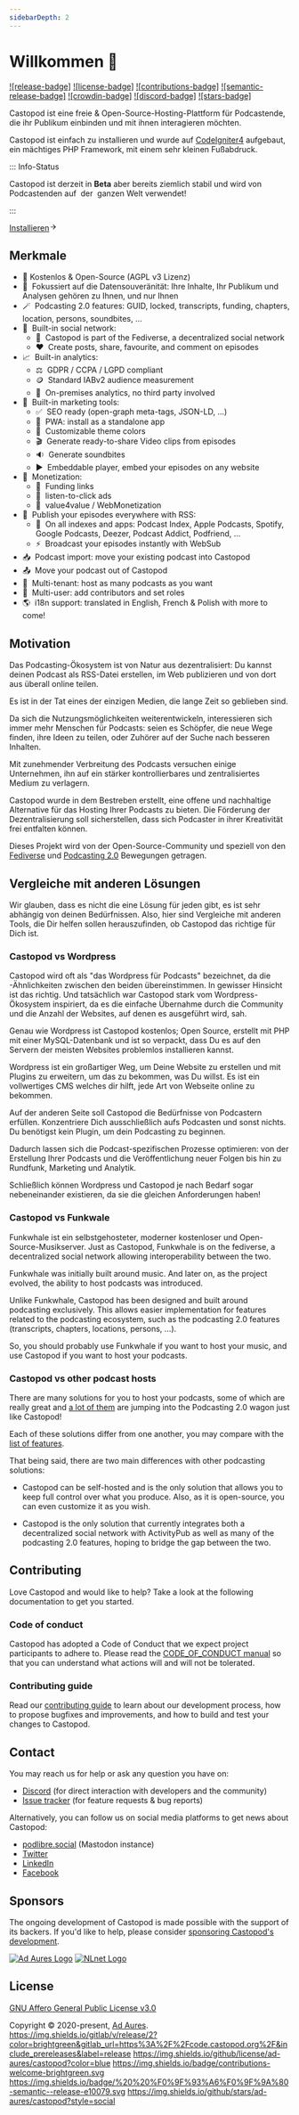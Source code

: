 ```yaml
---
sidebarDepth: 2
---
```


# Willkommen 👋

[![release-badge]][release]&nbsp;[![license-badge]][license]&nbsp;[![contributions-badge]][contributions]&nbsp;[![semantic-release-badge]][semantic-release]&nbsp;[![crowdin-badge]][crowdin]&nbsp;[![discord-badge]][discord]&nbsp;[![stars-badge]][stars]

Castopod ist eine freie & Open-Source-Hosting-Plattform für Podcastende, die ihr
Publikum einbinden und mit ihnen interagieren möchten.

Castopod ist einfach zu installieren und wurde auf
[CodeIgniter4](https://codeigniter.com/) aufgebaut, ein mächtiges PHP Framework,
mit einem sehr kleinen Fußabdruck.

::: Info-Status

Castopod ist derzeit in **Beta** aber bereits ziemlich stabil und wird von
Podcastenden auf &nbsp;der&nbsp; ganzen Welt verwendet!

:::

<div class="flex items-center">
  <a href="/getting-started/install" class="inline-flex items-center px-4 py-2 mx-auto font-semibold text-center text-white rounded-full shadow gap-x-1 bg-pine-500 hover:no-underline hover:bg-pine-600">Installieren<svg viewBox="0 0 24 24" width="1em" height="1em" class="text-xl text-pine-200"><path fill="currentColor" d="m16.172 11-5.364-5.364 1.414-1.414L20 12l-7.778 7.778-1.414-1.414L16.172 13H4v-2z"></path></svg></a>
</div>

## Merkmale

- 🌱 Kostenlos & Open-Source (AGPL v3 Lizenz)
- 🔐 &nbsp;Fokussiert auf die Datensouveränität: Ihre Inhalte, Ihr Publikum und
  Analysen gehören zu Ihnen, und&nbsp;nur Ihnen&nbsp;
- 🪄 &nbsp;Podcasting 2.0 features: GUID, locked, transcripts, funding,
  chapters, location, persons, soundbites, …
- 💬 &nbsp;Built-in social network:
  - 🚀 &nbsp;Castopod is part of the Fediverse, a decentralized social network
  - ❤️ &nbsp;Create posts, share, favourite, and comment on episodes
- 📈 &nbsp;Built-in analytics:
  - ⚖️ &nbsp;GDPR / CCPA / LGPD compliant
  - 🪙 &nbsp;Standard IABv2 audience measurement
  - 🏡 &nbsp;On-premises analytics, no third party involved
- 📢 &nbsp;Built-in marketing tools:
  - ✅ &nbsp;SEO ready (open-graph meta-tags, JSON-LD, …)
  - 📱 &nbsp;PWA: install as a standalone app
  - 🎨 &nbsp;Customizable theme colors
  - 🎬 &nbsp;Generate ready-to-share Video clips from episodes
  - 🔉 &nbsp;Generate soundbites
  - ▶️ &nbsp;Embeddable player, embed your episodes on any website
- 💸 &nbsp;Monetization:
  - 🔗 &nbsp;Funding links
  - 📲 &nbsp;listen-to-click ads
  - 🤝 &nbsp;value4value / WebMonetization
- 📡 &nbsp;Publish your episodes everywhere with RSS:
  - 📱 &nbsp;On all indexes and apps: Podcast Index, Apple Podcasts, Spotify,
    Google Podcasts, Deezer, Podcast Addict, Podfriend, …
  - ⚡ &nbsp;Broadcast your episodes instantly with WebSub
- 📥 &nbsp;Podcast import: move your existing podcast into Castopod
- 📤 &nbsp;Move your podcast out of Castopod
- 🔀 &nbsp;Multi-tenant: host as many podcasts as you want
- 👥 &nbsp;Multi-user: add contributors and set roles
- 🌎 &nbsp;i18n support: translated in English, French & Polish with more to
  come!

## Motivation

Das Podcasting-Ökosystem ist von Natur aus dezentralisiert: Du kannst deinen
Podcast als RSS-Datei erstellen, im Web publizieren und von dort aus überall
online teilen.

Es ist in der Tat eines der einzigen Medien, die lange Zeit so geblieben sind.

Da sich die Nutzungsmöglichkeiten weiterentwickeln, interessieren sich immer
mehr Menschen für Podcasts: seien es Schöpfer, die neue Wege finden, ihre Ideen
zu teilen, oder Zuhörer auf der Suche nach besseren Inhalten.

Mit zunehmender Verbreitung des Podcasts versuchen einige Unternehmen, ihn auf
ein stärker kontrollierbares und zentralisiertes Medium zu verlagern.

Castopod wurde in dem Bestreben erstellt, eine offene und nachhaltige
Alternative für das Hosting Ihrer Podcasts zu bieten. Die Förderung der
Dezentralisierung soll sicherstellen, dass sich Podcaster in ihrer Kreativität
frei entfalten können.

Dieses Projekt wird von der Open-Source-Community und speziell von den
[Fediverse](https://fediverse.party/en/fediverse/) und
[Podcasting 2.0](https://podcastindex.org/) Bewegungen getragen.

## Vergleiche mit anderen Lösungen

Wir glauben, dass es nicht die eine Lösung für jeden gibt, es ist sehr abhängig
von deinen Bedürfnissen. Also, hier sind Vergleiche mit anderen Tools, die Dir
helfen sollen herauszufinden, ob Castopod das richtige für Dich ist.

### Castopod vs Wordpress

Castopod wird oft als "das Wordpress für Podcasts" bezeichnet, da die
-Ähnlichkeiten zwischen den beiden übereinstimmen. In gewisser Hinsicht ist das
richtig. Und tatsächlich war Castopod stark vom Wordpress-Ökosystem inspiriert,
da es die einfache Übernahme durch die Community und die Anzahl der Websites,
auf denen es ausgeführt wird, sah.

Genau wie Wordpress ist Castopod kostenlos; Open Source, erstellt mit PHP mit
einer MySQL-Datenbank und ist so verpackt, dass Du es auf den Servern der
meisten Websites problemlos installieren kannst.

Wordpress ist ein großartiger Weg, um Deine Website zu erstellen und mit Plugins
zu erweitern, um das zu bekommen, was Du willst. Es ist ein vollwertiges CMS
welches dir hilft, jede Art von Webseite online zu bekommen.

Auf der anderen Seite soll Castopod die Bedürfnisse von Podcastern erfüllen.
Konzentriere Dich ausschließlich aufs Podcasten und sonst nichts. Du benötigst
kein Plugin, um dein Podcasting zu beginnen.

Dadurch lassen sich die Podcast-spezifischen Prozesse optimieren: von der
Erstellung Ihrer Podcasts und die Veröffentlichung neuer Folgen bis hin zu
Rundfunk, Marketing und Analytik.

Schließlich können Wordpress und Castopod je nach Bedarf sogar nebeneinander
existieren, da sie die gleichen Anforderungen haben!

### Castopod vs Funkwale

Funkwhale ist ein selbstgehosteter, moderner kostenloser und
Open-Source-Musikserver. Just as Castopod, Funkwhale is on the fediverse, a
decentralized social network allowing interoperability between the two.

Funkwhale was initially built around music. And later on, as the project
evolved, the ability to host podcasts was introduced.

Unlike Funkwhale, Castopod has been designed and built around podcasting
exclusively. This allows easier implementation for features related to the
podcasting ecosystem, such as the podcasting 2.0 features (transcripts,
chapters, locations, persons, …).

So, you should probably use Funkwhale if you want to host your music, and use
Castopod if you want to host your podcasts.

### Castopod vs other podcast hosts

There are many solutions for you to host your podcasts, some of which are really
great and [a lot of them](https://podcastindex.org/apps) are jumping into the
Podcasting 2.0 wagon just like Castopod!

Each of these solutions differ from one another, you may compare with the
[list of features](#features).

That being said, there are two main differences with other podcasting solutions:

- Castopod can be self-hosted and is the only solution that allows you to keep
  full control over what you produce. Also, as it is open-source, you can even
  customize it as you wish.

- Castopod is the only solution that currently integrates both a decentralized
  social network with ActivityPub as well as many of the podcasting 2.0
  features, hoping to bridge the gap between the two.

## Contributing

Love Castopod and would like to help? Take a look at the following documentation
to get you&nbsp;started.

### Code of conduct

Castopod has adopted a Code of Conduct that we expect project participants to
adhere to. Please read the
[CODE_OF_CONDUCT manual](https://code.castopod.org/adaures/castopod/-/blob/beta/CODE_OF_CONDUCT.md)
so that you can understand what actions will and will not be&nbsp;tolerated.

### Contributing guide

Read our [contributing guide](./contributing/guidelines.md) to learn about our
development process, how to propose bugfixes and improvements, and how to build
and test your changes to Castopod.

## Contact

You may reach us for help or ask any question you have on:

- [Discord](https://castopod.org/discord) (for direct interaction with
  developers and the community)
- [Issue tracker](https://code.castopod.org/adaures/castopod/-/issues) (for
  feature requests & bug reports)

Alternatively, you can follow us on social media platforms to get news about
Castopod:

- [podlibre.social](https://podlibre.social/@Castopod) (Mastodon instance)
- [Twitter](https://twitter.com/castopod)
- [LinkedIn](https://linkedin.com/company/castopod)
- [Facebook](https://www.facebook.com/castopod)

## Sponsors

The ongoing development of Castopod is made possible with the support of its
backers. If you'd like to help, please consider
[sponsoring Castopod's development](https://opencollective.com/castopod/contribute).

<div class="flex flex-wrap gap-x-16 gap-y-8">
  <a href="https://adaures.com/" target="_blank" rel="noopener noreferrer"><img src="/images/sponsors/adaures.svg" alt="Ad Aures Logo" class="h-16" /></a>
  <a href="https://nlnet.nl/project/Castopod/" target="_blank" rel="noopener noreferrer"><img src="/images/sponsors/nlnet.svg" alt="NLnet Logo" class="h-16" /></a>
</div>

## License

[GNU Affero General Public License v3.0](https://choosealicense.com/licenses/agpl-3.0/)

Copyright © 2020-present, [Ad Aures](https://adaures.com/).
https://img.shields.io/gitlab/v/release/2?color=brightgreen&gitlab_url=https%3A%2F%2Fcode.castopod.org%2F&include_prereleases&label=release
https://img.shields.io/github/license/ad-aures/castopod?color=blue
https://img.shields.io/badge/contributions-welcome-brightgreen.svg
https://img.shields.io/badge/%20%20%F0%9F%93%A6%F0%9F%9A%80-semantic--release-e10079.svg
https://img.shields.io/github/stars/ad-aures/castopod?style=social

[release]: https://code.castopod.org/adaures/castopod/-/releases
[license]: https://code.castopod.org/adaures/castopod/-/blob/beta/LICENSE.md
[contributions]: https://code.castopod.org/adaures/castopod/-/issues
[semantic-release]: https://github.com/semantic-release/semantic-release
[discord]: https://castopod.org/discord
[stars]: https://github.com/ad-aures/castopod/stargazers
[crowdin]: https://translate.castopod.org/project/castopod
